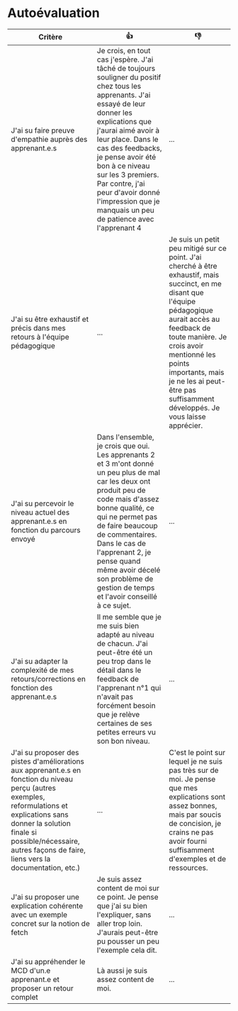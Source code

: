 # Autoévaluation

| Critère | 👍 | 👎 |
| ---------------- | ---------------- | ---------------- | 
| J'ai su faire preuve d'empathie auprès des apprenant.e.s | Je crois, en tout cas j'espère. J'ai tâché de toujours souligner du positif chez tous les apprenants. J'ai essayé de leur donner les explications que j'aurai aimé avoir à leur place. Dans le cas des feedbacks, je pense avoir été bon à ce niveau sur les 3 premiers. Par contre, j'ai peur d'avoir donné l'impression que je manquais un peu de patience avec l'apprenant 4 | ... |
| J'ai su être exhaustif et précis dans mes retours à l'équipe pédagogique | ... | Je suis un petit peu mitigé sur ce point. J'ai cherché à être exhaustif, mais succinct, en me disant que l'équipe pédagogique aurait accès au feedback de toute manière. Je crois avoir mentionné les points importants, mais je ne les ai peut-être pas suffisamment développés. Je vous laisse apprécier. |
| J'ai su percevoir le niveau actuel des apprenant.e.s en fonction du parcours envoyé | Dans l'ensemble, je crois que oui. Les apprenants 2 et 3 m'ont donné un peu plus de mal car les deux ont produit peu de code mais d'assez bonne qualité, ce qui ne permet pas de faire beaucoup de commentaires. Dans le cas de l'apprenant 2, je pense quand même avoir décelé son problème de gestion de temps et l'avoir conseillé à ce sujet. | ... |
| J'ai su adapter la complexité de mes retours/corrections en fonction des apprenant.e.s  | Il me semble que je me suis bien adapté au niveau de chacun. J'ai peut-être été un peu trop dans le détail dans le feedback de l'apprenant n°1 qui n'avait pas forcément besoin que je relève certaines de ses petites erreurs vu son bon niveau.  | ... |
| J'ai su proposer des pistes d'améliorations aux apprenant.e.s en fonction du niveau perçu (autres exemples, reformulations et explications sans donner la solution finale si possible/nécessaire, autres façons de faire, liens vers la documentation, etc.) | ... | C'est le point sur lequel je ne suis pas très sur de moi. Je pense que mes explications sont assez bonnes, mais par soucis de concision, je crains ne pas avoir fourni suffisamment d'exemples et de ressources. |
| J'ai su proposer une explication cohérente avec un exemple concret sur la notion de fetch | Je suis assez content de moi sur ce point. Je pense que j'ai su bien l'expliquer, sans aller trop loin. J'aurais peut-être pu pousser un peu l'exemple cela dit. | ... |
| J'ai su appréhender le MCD d'un.e apprenant.e et proposer un retour complet | Là aussi je suis assez content de moi.  | ... |
